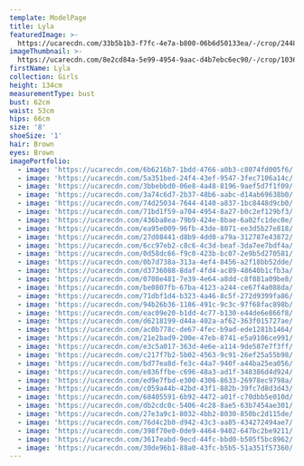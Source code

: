 ```yaml
---
template: ModelPage
title: Lyla
featuredImage: >-
  https://ucarecdn.com/33b5b1b3-f7fc-4e7a-b800-06b6d50133ea/-/crop/2448x1222/0,0/-/preview/
imageThumbnail: >-
  https://ucarecdn.com/8e2cd84a-5e99-4954-9aac-d4b7ebc6ec90/-/crop/1036x1431/343,26/-/preview/
firstName: Lyla
collection: Girls
height: 134cm
measurementType: bust
bust: 62cm
waist: 53cm
hips: 66cm
size: '8'
shoeSize: '1'
hair: Brown
eyes: Brown
imagePortfolio:
  - image: 'https://ucarecdn.com/6b6216b7-1bdd-4766-a0b3-c8074fd005f6/'
  - image: 'https://ucarecdn.com/5a351bed-24f4-43ef-9547-3fec7106a14c/'
  - image: 'https://ucarecdn.com/3bbebbd0-06e8-4a48-8196-9aef5d7f1f09/'
  - image: 'https://ucarecdn.com/3a74c6d7-2b37-48b6-aabc-d14ab69638b0/'
  - image: 'https://ucarecdn.com/74d25034-7644-4140-a837-1bc8448d9cb0/'
  - image: 'https://ucarecdn.com/71bd1f59-a704-4954-8a27-b0c2ef129bf3/'
  - image: 'https://ucarecdn.com/436ba8ea-79b9-424e-8bae-6a02fc1dec0e/'
  - image: 'https://ucarecdn.com/ea95e009-96fb-43de-8071-ee3d5b27e818/'
  - image: 'https://ucarecdn.com/27d08441-d8b9-4dd0-a79a-312787e43872/'
  - image: 'https://ucarecdn.com/6cc97eb2-c8c6-4c3d-beaf-3da7ee7bdf4a/'
  - image: 'https://ucarecdn.com/0d58dc66-f9c0-423b-bc07-2e9b5d270581/'
  - image: 'https://ucarecdn.com/0b7d738a-313a-4ef4-8456-a2f18bb52dde/'
  - image: 'https://ucarecdn.com/d3736088-8daf-4fd4-ac89-48640b1cfb3a/'
  - image: 'https://ucarecdn.com/0708e481-7e39-4e64-a8dd-c8f881a09be8/'
  - image: 'https://ucarecdn.com/be0807fb-67ba-4123-a244-ce67f4a088da/'
  - image: 'https://ucarecdn.com/71dbf1d4-b323-4a46-8c5f-272d9399fa86/'
  - image: 'https://ucarecdn.com/94b26b36-1186-491c-9c3c-97f68fac898b/'
  - image: 'https://ucarecdn.com/eac09e20-b1dd-4c77-b130-e44de6e866f8/'
  - image: 'https://ucarecdn.com/d6218199-d44a-402a-af62-363f015727ae/'
  - image: 'https://ucarecdn.com/ac0b778c-de67-4fec-b9ad-ede1281b1464/'
  - image: 'https://ucarecdn.com/21e2bad9-200e-47eb-8741-e5a9106ce991/'
  - image: 'https://ucarecdn.com/e3c5a017-363d-4e6e-a114-9de587e7f3ff/'
  - image: 'https://ucarecdn.com/c217f7b2-5b02-4563-9c91-26ef25a55b98/'
  - image: 'https://ucarecdn.com/bd77ea8d-fe3c-44a7-940f-a44ba25ea056/'
  - image: 'https://ucarecdn.com/e836ffbe-c696-48a3-ad1f-348386d4d924/'
  - image: 'https://ucarecdn.com/ed9e7fbd-e300-4306-8633-26978ec9798a/'
  - image: 'https://ucarecdn.com/c059a44b-42bd-43f1-882b-39fc7d8d3d43/'
  - image: 'https://ucarecdn.com/68405591-6b92-4472-a01f-c70dbb5e010d/'
  - image: 'https://ucarecdn.com/db2cdc0c-5406-4c28-8ae5-63b7454ae301/'
  - image: 'https://ucarecdn.com/27e3a9c1-8032-4bb2-8030-850bc2d115de/'
  - image: 'https://ucarecdn.com/76d4c2b0-d942-43c3-aa85-434272494ae7/'
  - image: 'https://ucarecdn.com/398f70e0-0de9-4464-9402-647bc2be9211/'
  - image: 'https://ucarecdn.com/3617eabd-9ecd-44fc-bbd0-b505f5bc8962/'
  - image: 'https://ucarecdn.com/30de96b1-88a0-43fc-b5b5-51a351f57360/'
---
```



